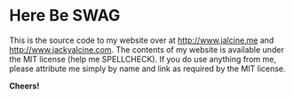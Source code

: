 Here Be SWAG
============

This is the source code to my website over at http://www.jalcine.me and
http://www.jackyalcine.com. The contents of my website is available under the
MIT license (help me SPELLCHECK). If you do use anything from me, please
attribute me simply by name and link as required by the MIT license.

**Cheers!**
